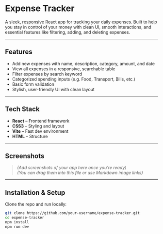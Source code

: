 # Expense Tracker

A sleek, responsive React app for tracking your daily expenses. Built to help you stay in control of your money with clean UI, smooth interactions, and essential features like filtering, adding, and deleting expenses.

---

## Features

- Add new expenses with name, description, category, amount, and date
- View all expenses in a responsive, searchable table
- Filter expenses by search keyword
- Categorized spending inputs (e.g. Food, Transport, Bills, etc.)
- Basic form validation
- Stylish, user-friendly UI with clean layout

---

## Tech Stack

- **React** – Frontend framework
- **CSS3** – Styling and layout
- **Vite** – Fast dev environment
- **HTML** – Structure

---

## Screenshots

> *(Add screenshots of your app here once you're ready)*  
> *(You can drag them into this file or use Markdown image links)*

---

## Installation & Setup

Clone the repo and run locally:

```bash
git clone https://github.com/your-username/expense-tracker.git
cd expense-tracker
npm install
npm run dev

